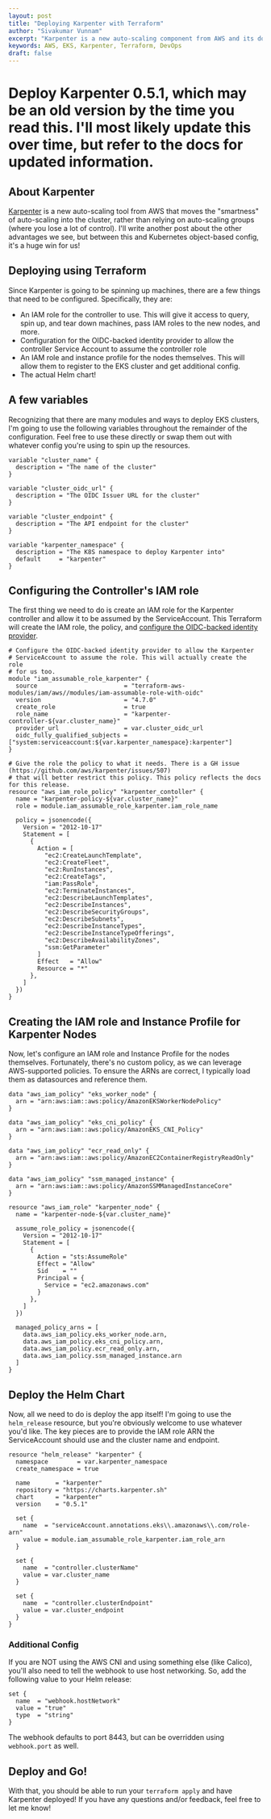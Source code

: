 ```yaml
---
layout: post
title: "Deploying Karpenter with Terraform"
author: "Sivakumar Vunnam"
excerpt: "Karpenter is a new auto-scaling component from AWS and its docs are still growing. Here's how to deploy it using Terraform."
keywords: AWS, EKS, Karpenter, Terraform, DevOps
draft: false
---
```

# Deploy Karpenter 0.5.1, which may be an old version by the time you read this. I'll most likely update this over time, but refer to the docs for updated information.

## About Karpenter

[Karpenter](https://karpenter.sh) is a new auto-scaling tool from AWS that moves the "smartness" of auto-scaling into the cluster, rather than relying on auto-scaling groups (where you lose a lot of control). I'll write another post about the other advantages we see, but between this and Kubernetes object-based config, it's a huge win for us!

## Deploying using Terraform

Since Karpenter is going to be spinning up machines, there are a few things that need to be configured. Specifically, they are:

- An IAM role for the controller to use. This will give it access to query, spin up, and tear down machines, pass IAM roles to the new nodes, and more.
- Configuration for the OIDC-backed identity provider to allow the controller Service Account to assume the controller role
- An IAM role and instance profile for the nodes themselves. This will allow them to register to the EKS cluster and get additional config.
- The actual Helm chart!

## A few variables

Recognizing that there are many modules and ways to deploy EKS clusters, I'm going to use the following variables throughout the remainder of the configuration. Feel free to use these directly or swap them out with whatever config you're using to spin up the resources.

```hcl
variable "cluster_name" {
  description = "The name of the cluster"
}

variable "cluster_oidc_url" {
  description = "The OIDC Issuer URL for the cluster"
}

variable "cluster_endpoint" {
  description = "The API endpoint for the cluster"
}

variable "karpenter_namespace" {
  description = "The K8S namespace to deploy Karpenter into"
  default     = "karpenter"
}
```

## Configuring the Controller's IAM role

The first thing we need to do is create an IAM role for the Karpenter controller and allow it to be assumed by the ServiceAccount. This Terraform will create the IAM role, the policy, and [configure the OIDC-backed identity provider](https://docs.aws.amazon.com/eks/latest/userguide/specify-service-account-role.html).

```hcl
# Configure the OIDC-backed identity provider to allow the Karpenter
# ServiceAccount to assume the role. This will actually create the role
# for us too.
module "iam_assumable_role_karpenter" {
  source                        = "terraform-aws-modules/iam/aws//modules/iam-assumable-role-with-oidc"
  version                       = "4.7.0"
  create_role                   = true
  role_name                     = "karpenter-controller-${var.cluster_name}"
  provider_url                  = var.cluster_oidc_url
  oidc_fully_qualified_subjects = ["system:serviceaccount:${var.karpenter_namespace}:karpenter"]
}

# Give the role the policy to what it needs. There is a GH issue (https://github.com/aws/karpenter/issues/507)
# that will better restrict this policy. This policy reflects the docs for this release.
resource "aws_iam_role_policy" "karpenter_contoller" {
  name = "karpenter-policy-${var.cluster_name}"
  role = module.iam_assumable_role_karpenter.iam_role_name

  policy = jsonencode({
    Version = "2012-10-17"
    Statement = [
      {
        Action = [
          "ec2:CreateLaunchTemplate",
          "ec2:CreateFleet",
          "ec2:RunInstances",
          "ec2:CreateTags",
          "iam:PassRole",
          "ec2:TerminateInstances",
          "ec2:DescribeLaunchTemplates",
          "ec2:DescribeInstances",
          "ec2:DescribeSecurityGroups",
          "ec2:DescribeSubnets",
          "ec2:DescribeInstanceTypes",
          "ec2:DescribeInstanceTypeOfferings",
          "ec2:DescribeAvailabilityZones",
          "ssm:GetParameter"
        ]
        Effect   = "Allow"
        Resource = "*"
      },
    ]
  })
}
```


## Creating the IAM role and Instance Profile for Karpenter Nodes

Now, let's configure an IAM role and Instance Profile for the nodes themselves. Fortunately, there's no custom policy, as we can leverage AWS-supported policies. To ensure the ARNs are correct, I typically load them as datasources and reference them.

```hcl
data "aws_iam_policy" "eks_worker_node" {
  arn = "arn:aws:iam::aws:policy/AmazonEKSWorkerNodePolicy"
}

data "aws_iam_policy" "eks_cni_policy" {
  arn = "arn:aws:iam::aws:policy/AmazonEKS_CNI_Policy"
}

data "aws_iam_policy" "ecr_read_only" {
  arn = "arn:aws:iam::aws:policy/AmazonEC2ContainerRegistryReadOnly"
}

data "aws_iam_policy" "ssm_managed_instance" {
  arn = "arn:aws:iam::aws:policy/AmazonSSMManagedInstanceCore"
}

resource "aws_iam_role" "karpenter_node" {
  name = "karpenter-node-${var.cluster_name}"

  assume_role_policy = jsonencode({
    Version = "2012-10-17"
    Statement = [
      {
        Action = "sts:AssumeRole"
        Effect = "Allow"
        Sid    = ""
        Principal = {
          Service = "ec2.amazonaws.com"
        }
      },
    ]
  })

  managed_policy_arns = [
    data.aws_iam_policy.eks_worker_node.arn,
    data.aws_iam_policy.eks_cni_policy.arn,
    data.aws_iam_policy.ecr_read_only.arn,
    data.aws_iam_policy.ssm_managed_instance.arn
  ]
}
```

## Deploy the Helm Chart

Now, all we need to do is deploy the app itself! I'm going to use the `helm_release` resource, but you're obviously welcome to use whatever you'd like. The key pieces are to provide the IAM role ARN the ServiceAccount should use and the cluster name and endpoint.  

```hcl
resource "helm_release" "karpenter" {
  namespace        = var.karpenter_namespace
  create_namespace = true

  name       = "karpenter"
  repository = "https://charts.karpenter.sh"
  chart      = "karpenter"
  version    = "0.5.1"

  set {
    name  = "serviceAccount.annotations.eks\\.amazonaws\\.com/role-arn"
    value = module.iam_assumable_role_karpenter.iam_role_arn
  }

  set {
    name  = "controller.clusterName"
    value = var.cluster_name
  }

  set {
    name  = "controller.clusterEndpoint"
    value = var.cluster_endpoint
  }
}
```

### Additional Config

If you are NOT using the AWS CNI and using something else (like Calico), you'll also need to tell the webhook to use host networking. So, add the following value to your Helm release:

```hcl
set {
  name  = "webhook.hostNetwork"
  value = "true"
  type  = "string"
}
```

The webhook defaults to port 8443, but can be overridden using `webhook.port` as well.


## Deploy and Go!

With that, you should be able to run your `terraform apply` and have Karpenter deployed! If you have any questions and/or feedback, feel free to let me know!
